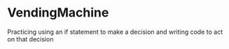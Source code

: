 # VendingMachine
Practicing using an if statement to make a decision and writing code to act on that decision
